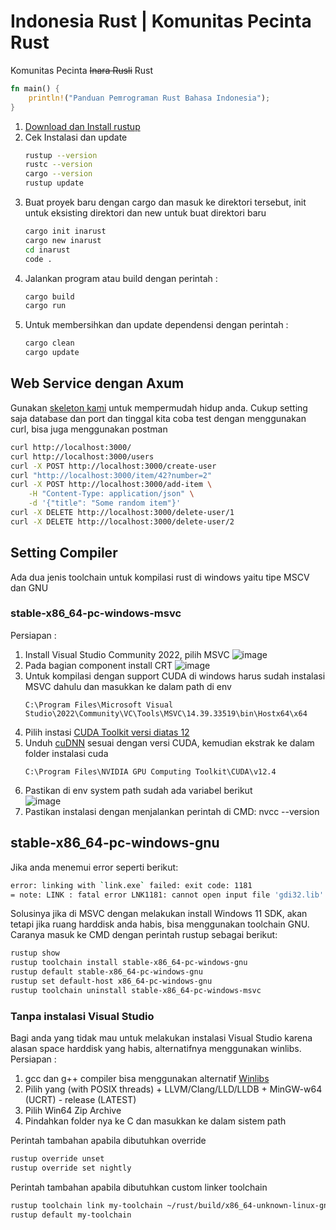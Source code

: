 # Indonesia Rust | Komunitas Pecinta Rust
Komunitas Pecinta <del>Inara Rusli</del> Rust
```rs
fn main() {
    println!("Panduan Pemrograman Rust Bahasa Indonesia");
}
```

1. [Download dan Install rustup](https://www.rust-lang.org/tools/install)  
2. Cek Instalasi dan update
   ```sh
   rustup --version
   rustc --version
   cargo --version
   rustup update
   ```
3. Buat proyek baru dengan cargo dan masuk ke direktori tersebut, init untuk eksisting direktori dan new untuk buat direktori baru
   ```sh
   cargo init inarust
   cargo new inarust
   cd inarust
   code .
   ```
4. Jalankan program atau build dengan perintah :
   ```sh
   cargo build
   cargo run
   ```
5. Untuk membersihkan dan update dependensi dengan perintah :
   ```sh
   cargo clean
   cargo update
   ```

## Web Service dengan Axum

Gunakan [skeleton kami](https://github.com/inarust/inarust) untuk mempermudah hidup anda.
Cukup setting saja database dan port dan tinggal kita coba test dengan menggunakan curl, bisa juga menggunakan postman
```sh
curl http://localhost:3000/
curl http://localhost:3000/users
curl -X POST http://localhost:3000/create-user
curl "http://localhost:3000/item/42?number=2"
curl -X POST http://localhost:3000/add-item \
    -H "Content-Type: application/json" \
    -d '{"title": "Some random item"}'
curl -X DELETE http://localhost:3000/delete-user/1
curl -X DELETE http://localhost:3000/delete-user/2

```

## Setting Compiler

Ada dua jenis toolchain untuk kompilasi rust di windows yaitu tipe MSCV dan GNU

### stable-x86_64-pc-windows-msvc

Persiapan :
1. Install Visual Studio Community 2022, pilih MSVC
   ![image](https://github.com/inarust/inarust.github.io/assets/11188109/d5e16ee3-a331-46fd-aba6-6d86f602486f)  
2. Pada bagian component install CRT
   ![image](https://github.com/inarust/inarust.github.io/assets/11188109/8cfa439d-866f-4077-aeaf-1b4881144c9b)  
3. Untuk kompilasi dengan support CUDA di windows harus sudah instalasi MSVC dahulu dan masukkan ke dalam path di env
   ```env
   C:\Program Files\Microsoft Visual Studio\2022\Community\VC\Tools\MSVC\14.39.33519\bin\Hostx64\x64
   ```
4. Pilih instasi [CUDA Toolkit versi diatas 12](https://developer.nvidia.com/cuda-toolkit)
5. Unduh [cuDNN](https://developer.nvidia.com/rdp/cudnn-archive) sesuai dengan versi CUDA, kemudian ekstrak ke dalam folder instalasi cuda
   ```env
   C:\Program Files\NVIDIA GPU Computing Toolkit\CUDA\v12.4
   ```
6. Pastikan di env system path sudah ada variabel berikut  
   ![image](https://github.com/inarust/inarust.github.io/assets/11188109/0d152055-5d2f-4266-838c-6ce105dddea9)  
7. Pastikan instalasi dengan menjalankan perintah di CMD: nvcc --version


## stable-x86_64-pc-windows-gnu

Jika anda menemui error seperti berikut:
```sh
error: linking with `link.exe` failed: exit code: 1181
= note: LINK : fatal error LNK1181: cannot open input file 'gdi32.lib'
```
Solusinya jika di MSVC dengan melakukan install Windows 11 SDK, akan tetapi jika ruang harddisk anda habis, bisa menggunakan toolchain GNU. Caranya masuk ke CMD dengan perintah rustup sebagai berikut:
```sh
rustup show
rustup toolchain install stable-x86_64-pc-windows-gnu
rustup default stable-x86_64-pc-windows-gnu
rustup set default-host x86_64-pc-windows-gnu
rustup toolchain uninstall stable-x86_64-pc-windows-msvc
```

### Tanpa instalasi Visual Studio

Bagi anda yang tidak mau untuk melakukan instalasi Visual Studio karena alasan space harddisk yang habis, alternatifnya menggunakan winlibs. Persiapan :
1. gcc dan g++ compiler bisa menggunakan alternatif [Winlibs](https://winlibs.com/)
2. Pilih yang (with POSIX threads) + LLVM/Clang/LLD/LLDB + MinGW-w64 (UCRT) - release (LATEST)
3. Pilih Win64 Zip Archive
4. Pindahkan folder nya ke C dan masukkan ke dalam sistem path

Perintah tambahan apabila dibutuhkan override
```sh
rustup override unset
rustup override set nightly
```

Perintah tambahan apabila dibutuhkan custom linker toolchain
```sh
rustup toolchain link my-toolchain ~/rust/build/x86_64-unknown-linux-gnu/stage2/
rustup default my-toolchain
```
